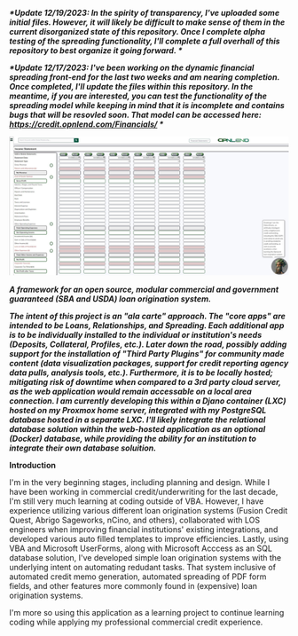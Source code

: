 **_*Update 12/19/2023: In the spirity of transparency, I've uploaded some initial files. However, it will likely be difficult to make sense of them in the current disorganized state of this repository. Once I complete alpha testing of the spreading functionality, I'll complete a full overhall of this repository to best organize it going forward. *_**

**_*Update 12/17/2023: I've been working on the dynamic financial spreading front-end for the last two weeks and am nearing completion. Once completed, I'll update the files within this repository. In the meantime, if you are interested, you can test the functionality of the spreading model while keeping in mind that it is incomplete and contains bugs that will be resovled soon. That model can be accessed here: https://credit.opnlend.com/Financials/ *_**

![opnlend-financial-spreading-example](Media/financial_spreading_example.jpg)

**_A framework for an open source, modular commercial and government guaranteed (SBA and USDA) loan origination system._**

**_The intent of this project is an "ala carte" approach. The "core apps" are intended to be Loans, Relationships, and Spreading. Each additional app is to be individually installed to the individual or institution's needs (Deposits, Collateral, Profiles, etc.). Later down the road, possibly adding support for the installation of "Third Party Plugins" for community made content (data visualization packages, support for credit reporting agency data pulls, analysis tools, etc.).  Furthermore, it is to be locally hosted; mitigating risk of downtime when compared to a 3rd party cloud server, as the web application would remain accessable on a local area connection. I am currently developing this within a Djano container (LXC) hosted on my Proxmox home server, integrated with my PostgreSQL database hosted in a separate LXC. I'll likely integrate the relational database solution within the web-hosted application as an optional (Docker) database, while providing the ability for an institution to integrate their own database soluition._**



**Introduction**

I'm in the very beginning stages, including planning and design. While I have been working in commercial credit/underwriting for the last decade, I'm still very much learning at coding outside of VBA. However, I have experience utilizing various different loan origination systems (Fusion Credit Quest, Abrigo Sageworks, nCino, and others), collaborated with LOS engineers when improving financial institutions' existing integrations, and developed various auto filled templates to improve efficiencies. Lastly, using VBA and Microsoft UserForms, along with Microsoft Acccess as an SQL database solution, I've developed simple loan origination systems with the underlying intent on automating redudant tasks. That system inclusive of automated credit memo generation, automated spreading of PDF form fields, and other features more commonly found in (expensive) loan origination systems.

I'm more so using this application as a learning project to continue learning coding while applying my professional commercial credit experience.
